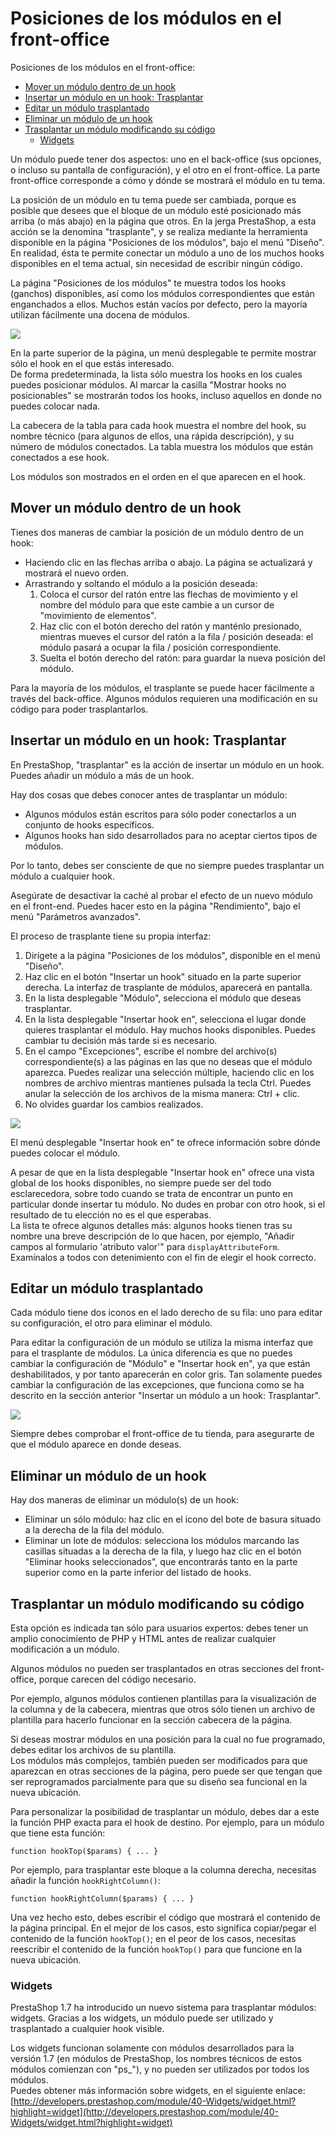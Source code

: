 # Posiciones de los módulos en el front-office

Posiciones de los módulos en el front-office:

* [Mover un módulo dentro de un hook](posiciones-modulos.md#mover-un-modulo-dentro-de-un-hook)
* [Insertar un módulo en un hook: Trasplantar](posiciones-modulos.md#insertar-un-modulo-en-un-hook-trasplantar)
* [Editar un módulo trasplantado](posiciones-modulos.md#editar-un-modulo-trasplantado)
* [Eliminar un módulo de un hook](posiciones-modulos.md#eliminar-un-modulo-de-un-hook)
* [Trasplantar un módulo modificando su código](posiciones-modulos.md#trasplantar-un-modulo-modificando-su-codigo)
  * [Widgets](posiciones-modulos.md#widgets)

Un módulo puede tener dos aspectos: uno en el back-office \(sus opciones, o incluso su pantalla de configuración\), y el otro en el front-office. La parte front-office corresponde a cómo y dónde se mostrará el módulo en tu tema.

La posición de un módulo en tu tema puede ser cambiada, porque es posible que desees que el bloque de un módulo esté posicionado más arriba \(o más abajo\) en la página que otros. En la jerga PrestaShop, a esta acción se la denomina "trasplante", y se realiza mediante la herramienta disponible en la página "Posiciones de los módulos", bajo el menú "Diseño". En realidad, ésta te permite conectar un módulo a uno de los muchos hooks disponibles en el tema actual, sin necesidad de escribir ningún código.

La página "Posiciones de los módulos" te muestra todos los hooks \(ganchos\) disponibles, así como los módulos correspondientes que están enganchados a ellos. Muchos están vacíos por defecto, pero la mayoría utilizan fácilmente una docena de módulos.

![](../../../.gitbook/assets/54265268.png)

En la parte superior de la página, un menú desplegable te permite mostrar sólo el hook en el que estás interesado.  
De forma predeterminada, la lista sólo muestra los hooks en los cuales puedes posicionar módulos. Al marcar la casilla "Mostrar hooks no posicionables" se mostrarán todos los hooks, incluso aquellos en donde no puedes colocar nada.

La cabecera de la tabla para cada hook muestra el nombre del hook, su nombre técnico \(para algunos de ellos, una rápida descripción\), y su número de módulos conectados. La tabla muestra los módulos que están conectados a ese hook.

Los módulos son mostrados en el orden en el que aparecen en el hook.

## Mover un módulo dentro de un hook

Tienes dos maneras de cambiar la posición de un módulo dentro de un hook:

* Haciendo clic en las flechas arriba o abajo. La página se actualizará y mostrará el nuevo orden.
* Arrastrando y soltando el módulo a la posición deseada: 
  1. Coloca el cursor del ratón entre las flechas de movimiento y el nombre del módulo para que este cambie a un cursor de "movimiento de elementos".
  2. Haz clic con el botón derecho del ratón y manténlo presionado, mientras mueves el cursor del ratón a la fila / posición deseada: el módulo pasará a ocupar la fila / posición correspondiente.
  3. Suelta el botón derecho del ratón: para guardar la nueva posición del módulo.

Para la mayoría de los módulos, el trasplante se puede hacer fácilmente a través del back-office. Algunos módulos requieren una modificación en su código para poder trasplantarlos.

## Insertar un módulo en un hook: Trasplantar

En PrestaShop, "trasplantar" es la acción de insertar un módulo en un hook. Puedes añadir un módulo a más de un hook.

Hay dos cosas que debes conocer antes de trasplantar un módulo:

* Algunos módulos están escritos para sólo poder conectarlos a un conjunto de hooks específicos.
* Algunos hooks han sido desarrollados para no aceptar ciertos tipos de módulos.

Por lo tanto, debes ser consciente de que no siempre puedes trasplantar un módulo a cualquier hook.

Asegúrate de desactivar la caché al probar el efecto de un nuevo módulo en el front-end. Puedes hacer esto en la página "Rendimiento", bajo el menú "Parámetros avanzados".

El proceso de trasplante tiene su propia interfaz:

1. Dirígete a la página "Posiciones de los módulos", disponible en el menú "Diseño".
2. Haz clic en el botón "Insertar un hook" situado en la parte superior derecha. La interfaz de trasplante de módulos, aparecerá en pantalla.
3. En la lista desplegable "Módulo", selecciona el módulo que deseas trasplantar.
4. En la lista desplegable "Insertar hook en", selecciona el lugar donde quieres trasplantar el módulo. Hay muchos hooks disponibles. Puedes cambiar tu decisión más tarde si es necesario.
5. En el campo "Excepciones", escribe el nombre del archivo\(s\) correspondiente\(s\) a las páginas en las que no deseas que el módulo aparezca. Puedes realizar una selección múltiple, haciendo clic en los nombres de archivo mientras mantienes pulsada la tecla Ctrl. Puedes anular la selección de los archivos de la misma manera: Ctrl + clic.
6. No olvides guardar los cambios realizados.

![](../../../.gitbook/assets/54265271.png)

El menú desplegable "Insertar hook en" te ofrece información sobre dónde puedes colocar el módulo.

A pesar de que en la lista desplegable "Insertar hook en" ofrece una vista global de los hooks disponibles, no siempre puede ser del todo esclarecedora, sobre todo cuando se trata de encontrar un punto en particular donde insertar tu módulo. No dudes en probar con otro hook, si el resultado de tu elección no es el que esperabas.  
La lista te ofrece algunos detalles más: algunos hooks tienen tras su nombre una breve descripción de lo que hacen, por ejemplo, "Añadir campos al formulario 'atributo valor'" para `displayAttributeForm`. Examínalos a todos con detenimiento con el fin de elegir el hook correcto.

## Editar un módulo trasplantado

Cada módulo tiene dos iconos en el lado derecho de su fila: uno para editar su configuración, el otro para eliminar el módulo.

Para editar la configuración de un módulo se utiliza la misma interfaz que para el trasplante de módulos. La única diferencia es que no puedes cambiar la configuración de "Módulo" e "Insertar hook en", ya que están deshabilitados, y por tanto aparecerán en color gris. Tan solamente puedes cambiar la configuración de las excepciones, que funciona como se ha descrito en la sección anterior "Insertar un módulo a un hook: Trasplantar".

![](../../../.gitbook/assets/54265274.png)

Siempre debes comprobar el front-office de tu tienda, para asegurarte de que el módulo aparece en donde deseas.

## Eliminar un módulo de un hook

Hay dos maneras de eliminar un módulo\(s\) de un hook:

* Eliminar un sólo módulo: haz clic en el icono del bote de basura situado a la derecha de la fila del módulo.
* Eliminar un lote de módulos: selecciona los módulos marcando las casillas situadas a la derecha de la fila, y luego haz clic en el botón "Eliminar hooks seleccionados", que encontrarás tanto en la parte superior como en la parte inferior del listado de hooks.

## Trasplantar un módulo modificando su código

Esta opción es indicada tan sólo para usuarios expertos: debes tener un amplio conocimiento de PHP y HTML antes de realizar cualquier modificación a un módulo.

Algunos módulos no pueden ser trasplantados en otras secciones del front-office, porque carecen del código necesario.

Por ejemplo, algunos módulos contienen plantillas para la visualización de la columna y de la cabecera, mientras que otros sólo tienen un archivo de plantilla para hacerlo funcionar en la sección cabecera de la página.

Si deseas mostrar módulos en una posición para la cual no fue programado, debes editar los archivos de su plantilla.  
Los módulos más complejos, también pueden ser modificados para que aparezcan en otras secciones de la página, pero puede ser que tengan que ser reprogramados parcialmente para que su diseño sea funcional en la nueva ubicación.

Para personalizar la posibilidad de trasplantar un módulo, debes dar a este la función PHP exacta para el hook de destino. Por ejemplo, para un módulo que tiene esta función:

```text
function hookTop($params) { ... } 
```

Por ejemplo, para trasplantar este bloque a la columna derecha, necesitas añadir la función `hookRightColumn()`:  


```text
function hookRightColumn($params) { ... } 
```

Una vez hecho esto, debes escribir el código que mostrará el contenido de la página principal. En el mejor de los casos, esto significa copiar/pegar el contenido de la función `hookTop()`; en el peor de los casos, necesitas reescribir el contenido de la función `hookTop()` para que funcione en la nueva ubicación.

### Widgets

PrestaShop 1.7 ha introducido un nuevo sistema para trasplantar módulos: widgets. Gracias a los widgets, un módulo puede ser utilizado y trasplantado a cualquier hook visible.  


Los widgets funcionan solamente con módulos desarrollados para la versión 1.7 \(en módulos de PrestaShop, los nombres técnicos de estos módulos comienzan con "ps\_"\), y no pueden ser utilizados por todos los módulos.  
Puedes obtener más información sobre widgets, en el siguiente enlace: [http://developers.prestashop.com/module/40-Widgets/widget.html?highlight=widget](http://developers.prestashop.com/module/40-Widgets/widget.html?highlight=widget)


